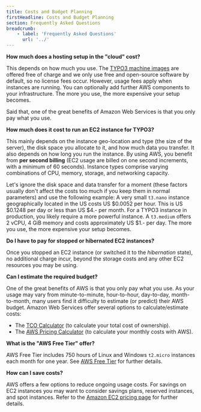 ```yaml
---
title: Costs and Budget Planning
firstHeadline: Costs and Budget Planning
section: Frequently Asked Questions
breadcrumb:
    - label: 'Frequently Asked Questions'
      url: '../'
---
```


**How much does a hosting setup in the "cloud" cost?**

This depends on how much you use. The [TYPO3 machine images](../machine-images/index.md) are offered free of charge and we only use free and open-source software by default, so no license fees occur. However, usage fees apply when instances are running. You can optionally add further AWS components to your infrastructure. The more you use, the more expensive your setup becomes.

Said that, one of the great benefits of Amazon Web Services is that you only pay what you use.

**How much does it cost to run an EC2 instance for TYPO3?**

This mainly depends on the instance geo-location and type (the size of the server), the disk space you allocate to it, and how much data you transfer. It also depends on how long you run the instance. By using AWS, you benefit from **per second billing** (EC2 usage are billed on one second increments, with a minimum of 60 seconds). Instance types comprise varying combinations of CPU, memory, storage, and networking capacity.

Let's ignore the disk space and data transfer for a moment (these factors usually don't affect the costs too much if you keep them in normal parameters) and use the following example: A very small `t3.nano` instance geographically located in the US costs US $0.0052 per hour. This is US $0.1248 per day or less than US $4.- per month. For a TYPO3 instance in production, you likely require a more powerful instance. A `t3.medium` offers 2 vCPU, 4 GiB memory and costs approximately US $1.- per day. The more you use, the more expensive your setup becomes.

**Do I have to pay for stopped or hibernated EC2 instances?**

Once you stopped an EC2 instance (or switched it to the *hibernation* state), no additional charge incur, beyond the storage costs and any other EC2 resources you may be using.

**Can I estimate the required budget?**

One of the great benefits of AWS is that you only pay what you use. As your usage may vary from minute-to-minute, hour-to-hour, day-to-day, month-to-month, many users find it difficulty to estimate (or predict) their AWS budget. Amazon Web Services offer several options to calculate/estimate costs:

- The [TCO Calculator](https://aws.amazon.com/tco-calculator/) (to calculate your total cost of ownership).
- The [AWS Pricing Calculator](https://calculator.aws/) (to calculate your monthly costs with AWS).

**What is the "AWS Free Tier" offer?**

AWS Free Tier includes 750 hours of Linux and Windows `t2.micro` instances each month for one year.
See [AWS Free Tier](https://aws.amazon.com/free/) for further details.

**How can I save costs?**

AWS offers a few options to reduce ongoing usage costs. For savings on EC2 instances you may want to consider savings plans, reserved instances, and spot instances. Refer to the [Amazon EC2 pricing page](https://aws.amazon.com/ec2/pricing/) for further details.
